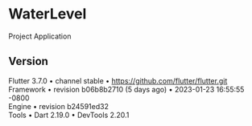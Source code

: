 # WaterLevel

Project Application

## Version

Flutter 3.7.0 • channel stable • https://github.com/flutter/flutter.git<br>
Framework • revision b06b8b2710 (5 days ago) • 2023-01-23 16:55:55 -0800<br>
Engine • revision b24591ed32<br>
Tools • Dart 2.19.0 • DevTools 2.20.1<br>
